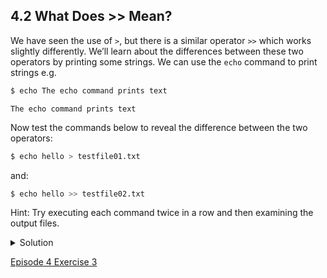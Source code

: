 ## 4.2 What Does >> Mean?

We have seen the use of ```>```, but there is a similar operator ```>>``` which works slightly differently. We’ll learn about the differences between these two operators by printing some strings. We can use the ```echo``` command to print strings e.g.

```bash
$ echo The echo command prints text
```
```output
The echo command prints text
```

Now test the commands below to reveal the difference between the two operators:

```bash
$ echo hello > testfile01.txt
```

and:

```bash
$ echo hello >> testfile02.txt
```

Hint: Try executing each command twice in a row and then examining the output files.

<details>
  <summary>
Solution
  </summary>

In the first example with <code>></code>, the string ‘hello’ is written to <code>testfile01.txt</code> but the file gets overwritten each time we run the command.

We see from the second example that the <code>>></code> operator also writes ‘hello’ to a file (in this <code>casetestfile02.txt</code>), but appends the string to the file if it already exists (i.e. when we run it for the second time).

</details>

[Episode 4 Exercise 3](episode4_ex3.md)
